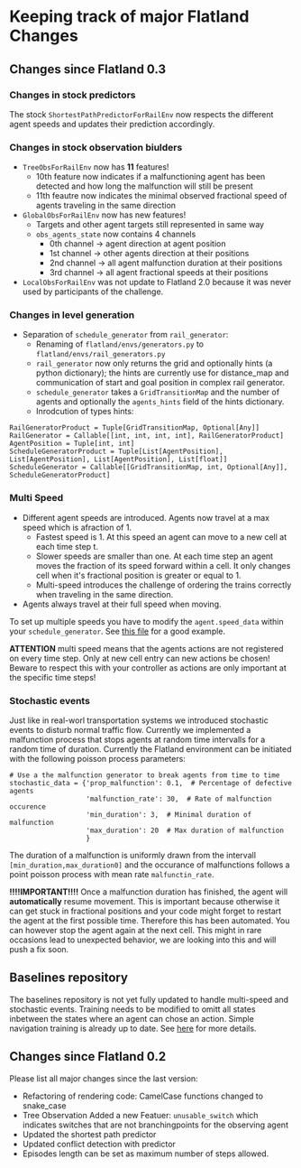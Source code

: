 # Keeping track of major Flatland Changes

## Changes since Flatland 0.3
### Changes in stock predictors
The stock `ShortestPathPredictorForRailEnv` now respects the different agent speeds and updates their prediction accordingly.

### Changes in stock observation biulders

- `TreeObsForRailEnv` now has **11** features!
    - 10th feature now indicates if a malfunctioning agent has been detected and how long the malfunction will still be present
    - 11th feautre now indicates the minimal observed fractional speed of agents traveling in the same direction
- `GlobalObsForRailEnv` now has new features!
    - Targets and other agent targets still represented in same way
    - `obs_agents_state` now contains 4 channels
        - 0th channel -> agent direction at agent position
        - 1st channel -> other agents direction at their positions
        - 2nd channel -> all agent malfunction duration at their positions
        - 3rd channel -> all agent fractional speeds at their positions
- `LocalObsForRailEnv` was not update to Flatland 2.0 because it was never used by participants of the challenge.


### Changes in level generation


- Separation of `schedule_generator` from `rail_generator`: 
  - Renaming of `flatland/envs/generators.py` to `flatland/envs/rail_generators.py`
  - `rail_generator` now only returns the grid and optionally hints (a python dictionary); the hints are currently use for distance_map and communication of start and goal position in complex rail generator.
  - `schedule_generator` takes a `GridTransitionMap` and the number of agents and optionally the `agents_hints` field of the hints dictionary.
  - Inrodcution of types hints: 
``` 
RailGeneratorProduct = Tuple[GridTransitionMap, Optional[Any]]
RailGenerator = Callable[[int, int, int, int], RailGeneratorProduct]
AgentPosition = Tuple[int, int]
ScheduleGeneratorProduct = Tuple[List[AgentPosition], List[AgentPosition], List[AgentPosition], List[float]]
ScheduleGenerator = Callable[[GridTransitionMap, int, Optional[Any]], ScheduleGeneratorProduct]
```

### Multi Speed

- Different agent speeds are introduced. Agents now travel at a max speed which is afraction of 1.
    - Fastest speed is 1. At this speed an agent can move to a new cell at each time step t.
    - Slower speeds are smaller than one. At each time step an agent moves the fraction of its speed forward within a cell. It only changes cell when it's fractional position is greater or equal to 1.
    - Multi-speed introduces the challenge of ordering the trains correctly when traveling in the same direction.
- Agents always travel at their full speed when moving.

To set up multiple speeds you have to modify the `agent.speed_data` within your `schedule_generator`. See [this file](https://gitlab.aicrowd.com/flatland/flatland/blob/master/flatland/envs/schedule_generators.py#L59) for a good example.

**ATTENTION** multi speed means that the agents actions are not registered on every time step. Only at new cell entry can new actions be chosen! Beware to respect this with your controller as actions are only important at the specific time steps!

### Stochastic events
Just like in real-worl transportation systems we introduced stochastic events to disturb normal traffic flow. Currently we implemented a malfunction process that stops agents at random time intervalls for a random time of duration.
Currently the Flatland environment can be initiated with the following poisson process parameters:

```
# Use a the malfunction generator to break agents from time to time
stochastic_data = {'prop_malfunction': 0.1,  # Percentage of defective agents
                   'malfunction_rate': 30,  # Rate of malfunction occurence
                   'min_duration': 3,  # Minimal duration of malfunction
                   'max_duration': 20  # Max duration of malfunction
                   }
```
The duration of a malfunction is uniformly drawn from the intervall `[min_duration,max_duration0]` and the occurance of malfunctions follows a point poisson process with mean rate `malfunctin_rate`.

**!!!!IMPORTANT!!!!** Once a malfunction duration has finished, the agent will **automatically** resume movement. This is important because otherwise it can get stuck in fractional positions and your code might forget to restart the agent at the first possible time. Therefore this has been automated. You can however stop the agent again at the next cell. This might in rare occasions lead to unexpected behavior, we are looking into this and will push a fix soon.


## Baselines repository

The baselines repository is not yet fully updated to handle multi-speed and stochastic events. Training needs to be modified to omitt all states inbetween the states where an agent can chose an action. Simple navigation training is already up to date. See [here](https://gitlab.aicrowd.com/flatland/baselines/blob/master/torch_training/training_navigation.py) for more details.
## Changes since Flatland 0.2

Please list all major changes since the last version:

- Refactoring of rendering code: CamelCase functions changed to snake_case
- Tree Observation Added a new Featuer: `unusable_switch` which indicates switches that are not branchingpoints for the observing agent
- Updated the shortest path predictor
- Updated conflict detection with predictor
- Episodes length can be set as maximum number of steps allowed.